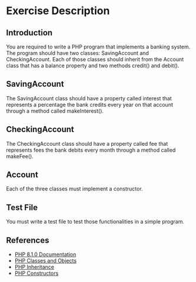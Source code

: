 # Exercise Description

## Introduction

You are required to write a PHP program that implements a banking system. The program should have two classes: SavingAccount and CheckingAccount. Each of those classes should inherit from the Account class that has a balance property and two methods credit() and debit(). 

## SavingAccount

The SavingAccount class should have a property called interest that represents a percentage the bank credits every year on that account through a method called makeInterest().

## CheckingAccount

The CheckingAccount class should have a property called fee that represents fees the bank debits every month through a method called makeFee().

## Account

Each of the three classes must implement a constructor.

## Test File

You must write a test file to test those functionalities in a simple program.

## References

- [PHP 8.1.0 Documentation](https://www.php.net/docs.php)
- [PHP Classes and Objects](https://www.w3schools.com/php/php_classes.asp)
- [PHP Inheritance](https://www.w3schools.com/php/php_inheritance.asp)
- [PHP Constructors](https://www.w3schools.com/php/php_constructors.asp)